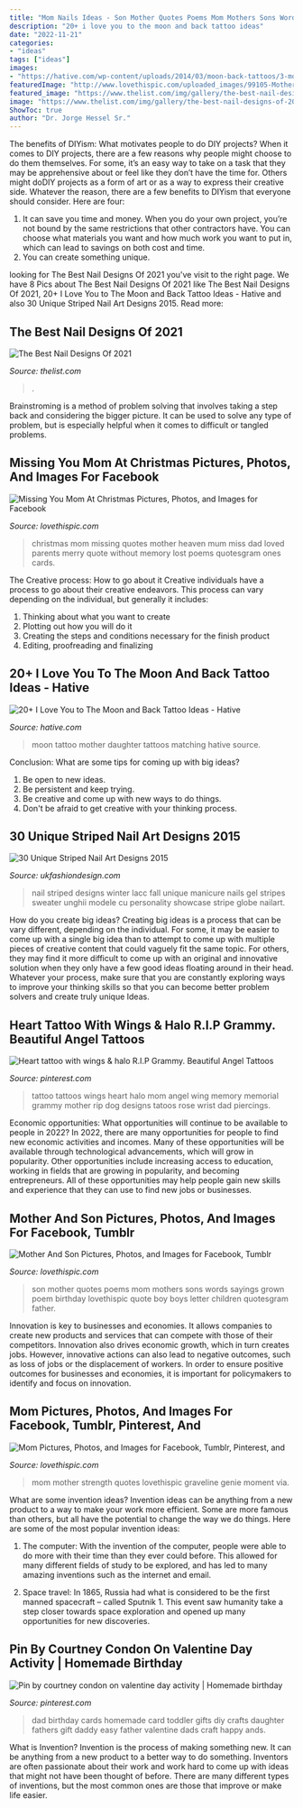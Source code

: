 ```yaml
---
title: "Mom Nails Ideas - Son Mother Quotes Poems Mom Mothers Sons Words Sayings Grown Poem Birthday Lovethispic Quote Boy Boys Letter Children Quotesgram Father"
description: "20+ i love you to the moon and back tattoo ideas"
date: "2022-11-21"
categories:
- "ideas"
tags: ["ideas"]
images:
- "https://hative.com/wp-content/uploads/2014/03/moon-back-tattoos/3-mother-daughter-matching-on-wrists.jpg"
featuredImage: "http://www.lovethispic.com/uploaded_images/99105-Mother-And-Son.jpg"
featured_image: "https://www.thelist.com/img/gallery/the-best-nail-designs-of-2021/press-on-nails-with-bold-graphic-designs-are-taking-over-2021-1616600723.jpg"
image: "https://www.thelist.com/img/gallery/the-best-nail-designs-of-2021/press-on-nails-with-bold-graphic-designs-are-taking-over-2021-1616600723.jpg"
ShowToc: true
author: "Dr. Jorge Hessel Sr."
---
```



The benefits of DIYism: What motivates people to do DIY projects?
When it comes to DIY projects, there are a few reasons why people might choose to do them themselves. For some, it’s an easy way to take on a task that they may be apprehensive about or feel like they don’t have the time for. Others might doDIY projects as a form of art or as a way to express their creative side. Whatever the reason, there are a few benefits to DIYism that everyone should consider. Here are four: 
1) It can save you time and money. When you do your own project, you’re not bound by the same restrictions that other contractors have. You can choose what materials you want and how much work you want to put in, which can lead to savings on both cost and time. 
2) You can create something unique.

	

		
looking for The Best Nail Designs Of 2021 you've visit to the right page. We have 8 Pics about The Best Nail Designs Of 2021 like The Best Nail Designs Of 2021, 20+ I Love You to The Moon and Back Tattoo Ideas - Hative and also 30 Unique Striped Nail Art Designs 2015. Read more:
		
    
## The Best Nail Designs Of 2021

<img loading=lazy src="https://www.thelist.com/img/gallery/the-best-nail-designs-of-2021/press-on-nails-with-bold-graphic-designs-are-taking-over-2021-1616600723.jpg" onerror="this.onerror=null;this.src='https://tse4.mm.bing.net/th?id=OIP.G3fXsc5HhFglx5k41dw1iAHaEK&amp;pid=15.1';" alt="The Best Nail Designs Of 2021">

_Source: thelist.com_

>. 

	

Brainstroming is a method of problem solving that involves taking a step back and considering the bigger picture. It can be used to solve any type of problem, but is especially helpful when it comes to difficult or tangled problems.

    
## Missing You Mom At Christmas Pictures, Photos, And Images For Facebook

<img loading=lazy src="http://www.lovethispic.com/uploaded_images/53976-Missing-You-Mom-At-Christmas.jpg" onerror="this.onerror=null;this.src='https://tse3.mm.bing.net/th?id=OIP.cjVsv-t0jTsL1BIkRyECQwHaK5&amp;pid=15.1';" alt="Missing You Mom At Christmas Pictures, Photos, and Images for Facebook">

_Source: lovethispic.com_

>christmas mom missing quotes mother heaven mum miss dad loved parents merry quote without memory lost poems quotesgram ones cards. 

	

The Creative process: How to go about it
Creative individuals have a process to go about their creative endeavors. This process can vary depending on the individual, but generally it includes: 
1. Thinking about what you want to create 
2. Plotting out how you will do it 
3. Creating the steps and conditions necessary for the finish product 
4. Editing, proofreading and finalizing 

    
## 20+ I Love You To The Moon And Back Tattoo Ideas - Hative

<img loading=lazy src="https://hative.com/wp-content/uploads/2014/03/moon-back-tattoos/3-mother-daughter-matching-on-wrists.jpg" onerror="this.onerror=null;this.src='https://tse4.mm.bing.net/th?id=OIP.W2XN2F8H0XmGpR6hp0_jVwHaHh&amp;pid=15.1';" alt="20+ I Love You to The Moon and Back Tattoo Ideas - Hative">

_Source: hative.com_

>moon tattoo mother daughter tattoos matching hative source. 

	

Conclusion: What are some tips for coming up with big ideas?
1. Be open to new ideas.
2. Be persistent and keep trying.
3. Be creative and come up with new ways to do things.
4. Don't be afraid to get creative with your thinking process.

    
## 30 Unique Striped Nail Art Designs 2015

<img loading=lazy src="http://ukfashiondesign.com/wp-content/uploads/2015/03/Striped-Nail-Art-Designs-291.jpg" onerror="this.onerror=null;this.src='https://tse2.mm.bing.net/th?id=OIP.Clqn5LBa03JGirD0AtL-9AHaFk&amp;pid=15.1';" alt="30 Unique Striped Nail Art Designs 2015">

_Source: ukfashiondesign.com_

>nail striped designs winter lacc fall unique manicure nails gel stripes sweater unghii modele cu personality showcase stripe globe nailart. 

	

How do you create big ideas?
Creating big ideas is a process that can be vary different, depending on the individual. For some, it may be easier to come up with a single big idea than to attempt to come up with multiple pieces of creative content that could vaguely fit the same topic. For others, they may find it more difficult to come up with an original and innovative solution when they only have a few good ideas floating around in their head. Whatever your process, make sure that you are constantly exploring ways to improve your thinking skills so that you can become better problem solvers and create truly unique Ideas.

    
## Heart Tattoo With Wings &amp; Halo R.I.P Grammy. Beautiful Angel Tattoos

<img loading=lazy src="https://i.pinimg.com/736x/4c/e3/2d/4ce32d424a3e8d20feec93ea4d7941f8--memory-tattoos-dog-tattoos.jpg" onerror="this.onerror=null;this.src='https://tse4.mm.bing.net/th?id=OIP.RVJMpDfo4gGPnsSKFtuKcQHaJ4&amp;pid=15.1';" alt="Heart tattoo with wings &amp; halo R.I.P Grammy. Beautiful Angel Tattoos">

_Source: pinterest.com_

>tattoo tattoos wings heart halo mom angel wing memory memorial grammy mother rip dog designs tatoos rose wrist dad piercings. 

	

Economic opportunities: What opportunities will continue to be available to people in 2022?
In 2022, there are many opportunities for people to find new economic activities and incomes. Many of these opportunities will be available through technological advancements, which will grow in popularity. Other opportunities include increasing access to education, working in fields that are growing in popularity, and becoming entrepreneurs. All of these opportunities may help people gain new skills and experience that they can use to find new jobs or businesses.

    
## Mother And Son Pictures, Photos, And Images For Facebook, Tumblr

<img loading=lazy src="http://www.lovethispic.com/uploaded_images/99105-Mother-And-Son.jpg" onerror="this.onerror=null;this.src='https://tse3.mm.bing.net/th?id=OIP.lKcihRiBHpNv-axxFx4ygQHaJ9&amp;pid=15.1';" alt="Mother And Son Pictures, Photos, and Images for Facebook, Tumblr">

_Source: lovethispic.com_

>son mother quotes poems mom mothers sons words sayings grown poem birthday lovethispic quote boy boys letter children quotesgram father. 

	

Innovation is key to businesses and economies. It allows companies to create new products and services that can compete with those of their competitors. Innovation also drives economic growth, which in turn creates jobs. However, innovative actions can also lead to negative outcomes, such as loss of jobs or the displacement of workers. In order to ensure positive outcomes for businesses and economies, it is important for policymakers to identify and focus on innovation.

    
## Mom Pictures, Photos, And Images For Facebook, Tumblr, Pinterest, And

<img loading=lazy src="http://www.lovethispic.com/uploaded_images/99107-Mom.jpg" onerror="this.onerror=null;this.src='https://tse1.mm.bing.net/th?id=OIP.QIWLBmVeGYJcT41NELxlCQHaJ9&amp;pid=15.1';" alt="Mom Pictures, Photos, and Images for Facebook, Tumblr, Pinterest, and">

_Source: lovethispic.com_

>mom mother strength quotes lovethispic graveline genie moment via. 

	

What are some invention ideas?
Invention ideas can be anything from a new product to a way to make your work more efficient. Some are more famous than others, but all have the potential to change the way we do things. Here are some of the most popular invention ideas: 
1) The computer: With the invention of the computer, people were able to do more with their time than they ever could before. This allowed for many different fields of study to be explored, and has led to many amazing inventions such as the internet and email.

2) Space travel: In 1865, Russia had what is considered to be the first manned spacecraft – called Sputnik 1. This event saw humanity take a step closer towards space exploration and opened up many opportunities for new discoveries.

    
## Pin By Courtney Condon On Valentine Day Activity | Homemade Birthday

<img loading=lazy src="https://i.pinimg.com/736x/70/ae/ce/70aeceb0546856d4b1c9584f9ac87154--birthday-cards-for-dad-homemade-birthday-cards.jpg" onerror="this.onerror=null;this.src='https://tse1.mm.bing.net/th?id=OIP.pfTy9ozt9m6riRO8PqBJFQHaJ6&amp;pid=15.1';" alt="Pin by courtney condon on valentine day activity | Homemade birthday">

_Source: pinterest.com_

>dad birthday cards homemade card toddler gifts diy crafts daughter fathers gift daddy easy father valentine dads craft happy ands. 

	

What is Invention?
Invention is the process of making something new. It can be anything from a new product to a better way to do something. Inventors are often passionate about their work and work hard to come up with ideas that might not have been thought of before. There are many different types of inventions, but the most common ones are those that improve or make life easier.

